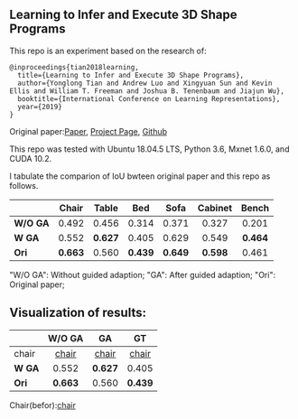 ## Learning to Infer and Execute 3D Shape Programs
This repo is an experiment based on the research of:

```
@inproceedings{tian2018learning,
  title={Learning to Infer and Execute 3D Shape Programs},
  author={Yonglong Tian and Andrew Luo and Xingyuan Sun and Kevin Ellis and William T. Freeman and Joshua B. Tenenbaum and Jiajun Wu},
  booktitle={International Conference on Learning Representations},
  year={2019}
}
```
Original paper:[Paper](https://openreview.net/forum?id=rylNH20qFQ), [Project Page](http://shape2prog.csail.mit.edu), [Github](https://github.com/HobbitLong/shape2prog)



This repo was tested with Ubuntu 18.04.5 LTS, Python 3.6, Mxnet 1.6.0, and CUDA 10.2.


I tabulate the comparion of IoU bwteen original paper and this repo as follows.

|          |Chair | Table | Bed  | Sofa  | Cabinet |  Bench  |
|----------|:----:|:---:|:---:|:---:|:---:|:---:|
|  **W/O GA** | 0.492 | 0.456  | 0.314  | 0.371  |  0.327 | 0.201 |
| **W GA** | 0.552 | **0.627**  | 0.405  | 0.629  |  0.549  | **0.464** |
| **Ori** | **0.663** | 0.560 | **0.439**  | **0.649**  |  **0.598**  | 0.461 |
"W/O GA": Without guided adaption;
"GA": After guided adaption;
"Ori": Original paper;


## Visualization of results:


|          |W/O GA | GA | GT  |
|----------|:----:|:---:|:---:|
|  chair | [chair](https://github.com/huzhouxiang/shape2gram-mxnet/tree/main/output/chair/images/Before%20GA%201.png) | [chair](https://github.com/huzhouxiang/shape2gram-mxnet/tree/main/output/chair/images/GA%201.png)  | [chair](https://github.com/huzhouxiang/shape2gram-mxnet/tree/main/output/chair/images/GT%201.png)  |
| **W GA** | 0.552 | **0.627**  | 0.405  |
| **Ori** | **0.663** | 0.560 | **0.439**  |
Chair(befor):[chair](https://github.com/huzhouxiang/shape2gram-mxnet/tree/main/output/chair/images/Before%20GA%201.png)




